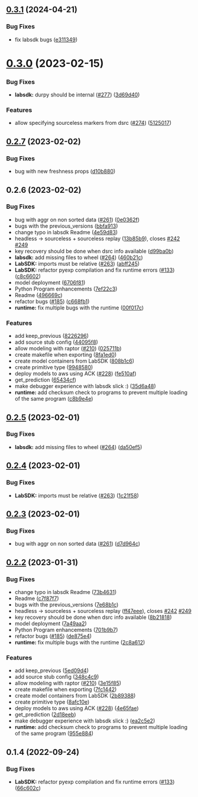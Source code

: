 ## [0.3.1](https://github.com/raptor-ml/raptor/compare/LabSDK-v0.3.0...LabSDK-v0.3.1) (2024-04-21)


### Bug Fixes

* fix labsdk bugs ([e311349](https://github.com/raptor-ml/raptor/commit/e311349d44c00f97860a64f750fa7bdbd8b950b7))





# [0.3.0](https://github.com/raptor-ml/raptor/compare/LabSDK-v0.2.7...LabSDK-v0.3.0) (2023-02-15)


### Bug Fixes

* **labsdk:** durpy should be internal ([#277](https://github.com/raptor-ml/raptor/issues/277)) ([3d69d40](https://github.com/raptor-ml/raptor/commit/3d69d4023556fe5341ab9431b08d3eb9b66997fc))


### Features

* allow specifying sourceless markers from dsrc ([#274](https://github.com/raptor-ml/raptor/issues/274)) ([5125017](https://github.com/raptor-ml/raptor/commit/5125017647d787076bf6838b70570a588eb89116))





## [0.2.7](https://github.com/raptor-ml/raptor/compare/LabSDK-v0.2.6...LabSDK-v0.2.7) (2023-02-02)


### Bug Fixes

* bug with new freshness props ([d10b880](https://github.com/raptor-ml/raptor/commit/d10b88003abc737943b58b33cb61808ccb70c188))





## 0.2.6 (2023-02-02)


### Bug Fixes

* bug with aggr on non sorted data ([#261](https://github.com/raptor-ml/raptor/issues/261)) ([0e0362f](https://github.com/raptor-ml/raptor/commit/0e0362f81606094a00693b3a96f96aeb2dd52afc))
* bugs with the previous_versions ([bbfa913](https://github.com/raptor-ml/raptor/commit/bbfa91387b56d4cec22c8cca968b041e062e5aad))
* change typo in labsdk Readme ([4e59d83](https://github.com/raptor-ml/raptor/commit/4e59d8352bc5f407074221aed82506c4605a8192))
* headless -> sourceless + sourceless replay ([13b85b9](https://github.com/raptor-ml/raptor/commit/13b85b9dd21b6b1d0828670e9c75ef4c113912c5)), closes [#242](https://github.com/raptor-ml/raptor/issues/242) [#249](https://github.com/raptor-ml/raptor/issues/249)
* key recovery should be done when dsrc info available ([d99ba0b](https://github.com/raptor-ml/raptor/commit/d99ba0b30d7ea6ce6cd019f114e5537ce06b3a6f))
* **labsdk:** add missing files to wheel ([#264](https://github.com/raptor-ml/raptor/issues/264)) ([460b21c](https://github.com/raptor-ml/raptor/commit/460b21c064b21f2f4891cd488ff9e5f98a8f0fd8))
* **LabSDK:** imports must be relative ([#263](https://github.com/raptor-ml/raptor/issues/263)) ([abff245](https://github.com/raptor-ml/raptor/commit/abff2459aba9ab6f9a3f685cb59770310b7a3e60))
* **LabSDK:** refactor pyexp compilation and fix runtime errors ([#133](https://github.com/raptor-ml/raptor/issues/133)) ([c8c6602](https://github.com/raptor-ml/raptor/commit/c8c6602cbb9d8ffd32b2e9942518626186a08c0e))
* model deployment ([6706f81](https://github.com/raptor-ml/raptor/commit/6706f81db6c2c270c1851e6dce26185e0ec66daa))
* Python Program enhancements ([7ef22c3](https://github.com/raptor-ml/raptor/commit/7ef22c308dd4d1a915266a412523db437603fb92))
* Readme ([496669c](https://github.com/raptor-ml/raptor/commit/496669c7aa642107f1f9f055c64e0b669edf61b0))
* refactor bugs ([#185](https://github.com/raptor-ml/raptor/issues/185)) ([c668fb1](https://github.com/raptor-ml/raptor/commit/c668fb1b98144e531c40b889acbaef6e315e051c))
* **runtime:** fix multiple bugs with the runtime ([00f017c](https://github.com/raptor-ml/raptor/commit/00f017c60a2d4070957faf37dcd8f5afecf8f868))


### Features

* add keep_previous ([8226296](https://github.com/raptor-ml/raptor/commit/8226296ee7b5a55f313877b694c466630c972a90))
* add source stub config ([44095f8](https://github.com/raptor-ml/raptor/commit/44095f831009ec3f99990c013ee12bb786dee419))
* allow modeling with raptor ([#210](https://github.com/raptor-ml/raptor/issues/210)) ([025711b](https://github.com/raptor-ml/raptor/commit/025711bfa3f427405de31d03788d6bcb340f1176))
* create makefile when exporting ([8fa1ed0](https://github.com/raptor-ml/raptor/commit/8fa1ed004d9762f37fed481aa4a281831796720b))
* create model containers from LabSDK ([808b1c6](https://github.com/raptor-ml/raptor/commit/808b1c65a2d85d215d9932ccc44e112dfa43889f))
* create primitive type ([9948580](https://github.com/raptor-ml/raptor/commit/9948580d343f078f3fbb129f01eeb897a81c326d))
* deploy models to aws using ACK ([#228](https://github.com/raptor-ml/raptor/issues/228)) ([fe510af](https://github.com/raptor-ml/raptor/commit/fe510af1f8b8bc125db760b7d80e3cef2052445f))
* get_prediction ([65434cf](https://github.com/raptor-ml/raptor/commit/65434cf2e741dfa0bcb2fdff07f645aa99cd990c))
* make debugger experience with labsdk slick :) ([35d6a48](https://github.com/raptor-ml/raptor/commit/35d6a48041547b6c848c48283a2a6a2c2c2e18ce))
* **runtime:** add checksum check to programs to prevent multiple loading of the same program ([c8b9e4e](https://github.com/raptor-ml/raptor/commit/c8b9e4ef6d0248874fcff79c001273310d62058b))





## [0.2.5](https://github.com/raptor-ml/raptor/compare/LabSDK-v0.2.4...LabSDK-v0.2.5) (2023-02-01)


### Bug Fixes

* **labsdk:** add missing files to wheel ([#264](https://github.com/raptor-ml/raptor/issues/264)) ([da50ef5](https://github.com/raptor-ml/raptor/commit/da50ef5c2e94a58d45613f2f3abe5eae93bc1ccd))





## [0.2.4](https://github.com/raptor-ml/raptor/compare/LabSDK-v0.2.3...LabSDK-v0.2.4) (2023-02-01)


### Bug Fixes

* **LabSDK:** imports must be relative ([#263](https://github.com/raptor-ml/raptor/issues/263)) ([1c21f58](https://github.com/raptor-ml/raptor/commit/1c21f5821164d3b0fb05f4bd7b0111bb5b38b5e3))





## [0.2.3](https://github.com/raptor-ml/raptor/compare/LabSDK-v0.2.2...LabSDK-v0.2.3) (2023-02-01)


### Bug Fixes

* bug with aggr on non sorted data ([#261](https://github.com/raptor-ml/raptor/issues/261)) ([d7d964c](https://github.com/raptor-ml/raptor/commit/d7d964ca167f5987db503b1b7b770560f6f89301))





## [0.2.2](https://github.com/raptor-ml/raptor/compare/LabSDK-v0.2.2...LabSDK-v0.1.4) (2023-01-31)


### Bug Fixes

* change typo in labsdk Readme ([73b4631](https://github.com/raptor-ml/raptor/commit/73b4631f7788a4b9b46913eb7a814ad0d8d8dea0))
* Readme ([c7f87f7](https://github.com/raptor-ml/raptor/commit/c7f87f793cc7cdcee3c70a4809a93b696998e41a))
* bugs with the previous_versions ([7e68b1c](https://github.com/raptor-ml/raptor/commit/7e68b1cd1a60f5687d37c790f40a68a117455471))
* headless -> sourceless + sourceless replay ([ff47eee](https://github.com/raptor-ml/raptor/commit/ff47eee9a4b550cb092f5cba771db521373e5599)), closes [#242](https://github.com/raptor-ml/raptor/issues/242) [#249](https://github.com/raptor-ml/raptor/issues/249)
* key recovery should be done when dsrc info available ([8b21818](https://github.com/raptor-ml/raptor/commit/8b21818ad63b900edcca896cc4748043ffc93400))
* model deployment ([7a49aa2](https://github.com/raptor-ml/raptor/commit/7a49aa26ca5cbca9840e0b27c6641c636f76dca8))
* Python Program enhancements ([701b9b7](https://github.com/raptor-ml/raptor/commit/701b9b7cd6fcd63699350ee25a36eeef08cc92ca))
* refactor bugs ([#185](https://github.com/raptor-ml/raptor/issues/185)) ([de875e4](https://github.com/raptor-ml/raptor/commit/de875e402dc66ac4b3df69c3c5c217b1b05f92ea))
* **runtime:** fix multiple bugs with the runtime ([2c8a612](https://github.com/raptor-ml/raptor/commit/2c8a6120f56706fca2c301218f7dc10389bcbb4c))


### Features

* add keep_previous ([5ed09d4](https://github.com/raptor-ml/raptor/commit/5ed09d405717560dd0d222905a0ab81bbb312227))
* add source stub config ([348c4c9](https://github.com/raptor-ml/raptor/commit/348c4c9fe5d61b8aaa08154615825ee9e80717ab))
* allow modeling with raptor ([#210](https://github.com/raptor-ml/raptor/issues/210)) ([3e15f85](https://github.com/raptor-ml/raptor/commit/3e15f8506d1af2b39365a94ecabb1c8f4c0a63e3))
* create makefile when exporting ([7fc1442](https://github.com/raptor-ml/raptor/commit/7fc144227dcf2c9bbb26953a177d65e1bf08840d))
* create model containers from LabSDK ([2b89388](https://github.com/raptor-ml/raptor/commit/2b89388ab7c34fa33f53804c944389e54737307d))
* create primitive type ([8afc10e](https://github.com/raptor-ml/raptor/commit/8afc10e34f0e60b604b01b38979db74a8e8b806a))
* deploy models to aws using ACK ([#228](https://github.com/raptor-ml/raptor/issues/228)) ([4e65fae](https://github.com/raptor-ml/raptor/commit/4e65fae601bdc3ddaa5ce7707786fff4925d0dab))
* get_prediction ([2d18eeb](https://github.com/raptor-ml/raptor/commit/2d18eeb37936fb943e88235083dc12ee037da937))
* make debugger experience with labsdk slick :) ([ea2c5e2](https://github.com/raptor-ml/raptor/commit/ea2c5e2d329d1fc2193337f95e714e7c686e46d5))
* **runtime:** add checksum check to programs to prevent multiple loading of the same program ([955e884](https://github.com/raptor-ml/raptor/commit/955e8844aa12a1e76fea42acb4e457db7e66e09f))



## 0.1.4 (2022-09-24)


### Bug Fixes

* **LabSDK:** refactor pyexp compilation and fix runtime errors ([#133](https://github.com/raptor-ml/raptor/issues/133)) ([66c602c](https://github.com/raptor-ml/raptor/commit/66c602c9ee2e144bbaad9cf9a60cb5ef9e6c2684))

